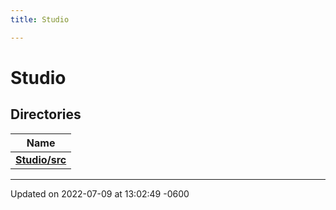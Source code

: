 ```yaml
---
title: Studio

---
```


# Studio



## Directories

| Name           |
| -------------- |
| **[Studio/src](../Files/dir_c292d0d9f58edd2738b3a726b968950c.md#dir-studio/src)**  |






-------------------------------

Updated on 2022-07-09 at 13:02:49 -0600

